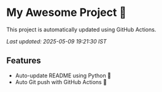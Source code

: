 # My Awesome Project 🚀

This project is automatically updated using GitHub Actions.

_Last updated: 2025-05-09 19:21:30 IST_

## Features
- Auto-update README using Python 🐍
- Auto Git push with GitHub Actions 🤖
